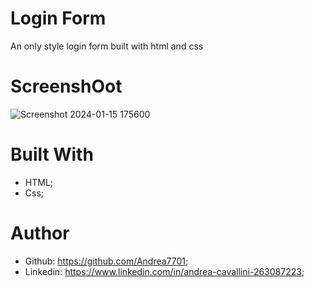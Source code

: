 # Login Form

An only style login form built with html and css

# ScreenshOot

![Screenshot 2024-01-15 175600](https://github.com/Andrea7701/Login-Form/assets/156012853/750dc8b9-2a5f-45fa-92ce-da9965381d0c)

# Built With 
 - HTML;
 - Css;

# Author
 - Github: https://github.com/Andrea7701;
 - Linkedin: https://www.linkedin.com/in/andrea-cavallini-263087223;
